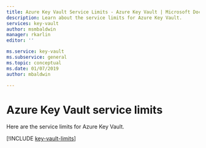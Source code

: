 ```yaml
---
title: Azure Key Vault Service Limits - Azure Key Vault | Microsoft Docs
description: Learn about the service limits for Azure Key Vault.
services: key-vault
author: msmbaldwin
manager: rkarlin
editor: ''

ms.service: key-vault
ms.subservice: general
ms.topic: conceptual
ms.date: 01/07/2019
author: mbaldwin

---
```

# Azure Key Vault service limits

Here are the service limits for Azure Key Vault.

[!INCLUDE [key-vault-limits](.../../includes/key-vault-limits.md)]

